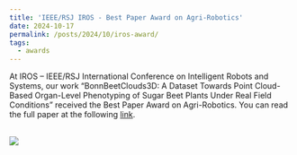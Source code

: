 ```yaml
---
title: 'IEEE/RSJ IROS - Best Paper Award on Agri-Robotics'
date: 2024-10-17
permalink: /posts/2024/10/iros-award/
tags:
  - awards
---
```


At IROS – IEEE/RSJ International Conference on Intelligent Robots and Systems, our work “BonnBeetClouds3D: A Dataset Towards Point Cloud-Based Organ-Level Phenotyping of Sugar Beet Plants Under Real Field Conditions” received the Best Paper Award on Agri-Robotics. You can read the full paper at the following <a href="https://www.ipb.uni-bonn.de/wp-content/papercite-data/pdf/marks2024iros.pdf">link</a>.

<br/><img src='/images/iros2024.jpeg'>